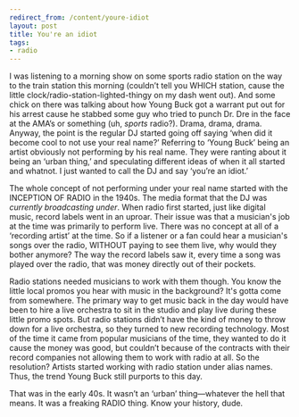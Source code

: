 ```yaml
---
redirect_from: /content/youre-idiot
layout: post
title: You're an idiot
tags:
- radio
---
```

I was listening to a morning show on some sports radio station on the way to the train station this morning (couldn’t tell you WHICH station, cause the little clock/radio-station-lighted-thingy on my dash went out). And some chick on there was talking about how Young Buck got a warrant put out for his arrest cause he stabbed some guy who tried to punch Dr. Dre in the face at the AMA’s or something (uh, *sports* radio?). Drama, drama, drama. Anyway, the point is the regular DJ started going off saying ‘when did it become cool to not use your real name?’ Referring to ‘Young Buck’ being an artist obviously not performing by his real name. They were ranting about it being an ‘urban thing,’ and speculating different ideas of when it all started and whatnot. I just wanted to call the DJ and say ‘you’re an idiot.’

The whole concept of not performing under your real name started with the INCEPTION OF RADIO in the 1940s. The media format that the DJ was _currently broadcasting under_. When radio first started, just like digital music, record labels went in an uproar. Their issue was that a musician's job at the time was primarily to perform live. There was no concept at all of a ‘recording artist’ at the time. So if a listener or a fan could hear a musician's songs over the radio, WITHOUT paying to see them live, why would they bother anymore? The way the record labels saw it, every time a song was played over the radio, that was money directly out of their pockets.

Radio stations needed musicians to work with them though. You know the little local promos you hear with music in the background? It's gotta come from somewhere. The primary way to get music back in the day would have been to hire a live orchestra to sit in the studio and play live during these little promo spots. But radio stations didn’t have the kind of money to throw down for a live orchestra, so they turned to new recording technology. Most of the time it came from popular musicians of the time, they wanted to do it cause the money was good, but couldn’t because of the contracts with their record companies not allowing them to work with radio at all. So the resolution? Artists started working with radio station under alias names. Thus, the trend Young Buck still purports to this day.

That was in the early 40s. It wasn’t an ‘urban’ thing—whatever the hell that means. It was a freaking RADIO thing. Know your history, dude. 

